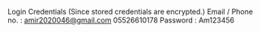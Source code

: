 Login Credentials (Since stored credentials are encrypted.)
Email / Phone no. : amir2020046@gmail.com
                    05526610178
Password : Am123456